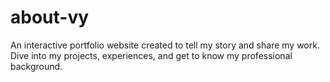 # about-vy
An interactive portfolio website created to tell my story and share my work. Dive into my projects, experiences, and get to know my professional background.

